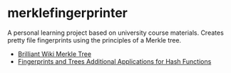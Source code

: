 # merklefingerprinter
A personal learning project based on university course materials. 
Creates pretty file fingerprints using the principles of a Merkle tree.

* [Brilliant Wiki Merkle Tree](https://brilliant.org/wiki/merkle-tree/)
* [Fingerprints and Trees Additional Applications for Hash Functions](http://cs.wellesley.edu/~cs310/lectures/16.5_hash_apps_slides_handouts.pdf)